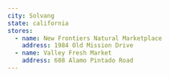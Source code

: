 ```yaml
---
city: Solvang
state: california
stores:
  - name: New Frontiers Natural Marketplace
    address: 1984 Old Mission Drive
  - name: Valley Fresh Market
    address: 608 Alamo Pintado Road
---
```

